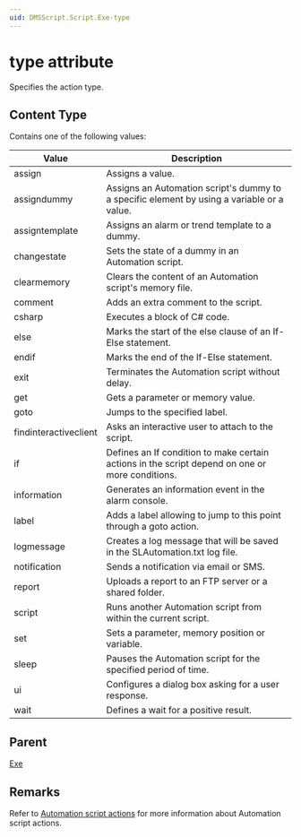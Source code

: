 ```yaml
---
uid: DMSScript.Script.Exe-type
---
```


# type attribute

Specifies the action type.

## Content Type

Contains one of the following values:

|Value | Description |
|--- |--- |
|assign|Assigns a value.|
|assigndummy|Assigns an Automation script's dummy to a specific element by using a variable or a value.|
|assigntemplate|Assigns an alarm or trend template to a dummy.|
|changestate|Sets the state of a dummy in an Automation script.|
|clearmemory|Clears the content of an Automation script's memory file.|
|comment|Adds an extra comment to the script.|
|csharp|Executes a block of C# code.|
|else|Marks the start of the else clause of an If-Else statement.|
|endif|Marks the end of the If-Else statement.|
|exit|Terminates the Automation script without delay.|
|get|Gets a parameter or memory value.|
|goto|Jumps to the specified label.|
|findinteractiveclient|Asks an interactive user to attach to the script.|
|if|Defines an If condition to make certain actions in the script depend on one or more conditions.|
|information|Generates an information event in the alarm console.|
|label|Adds a label allowing to jump to this point through a goto action.|
|logmessage|Creates a log message that will be saved in the SLAutomation.txt log file.|
|notification|Sends a notification via email or SMS.|
|report|Uploads a report to an FTP server or a shared folder.|
|script|Runs another Automation script from within the current script.|
|set|Sets a parameter, memory position or variable.|
|sleep|Pauses the Automation script for the specified period of time.|
|ui|Configures a dialog box asking for a user response.|
|wait|Defines a wait for a positive result.|

## Parent

[Exe](xref:DMSScript.Script.Exe)

## Remarks

Refer to [Automation script actions](xref:AutomationActions) for more information about Automation script actions.
